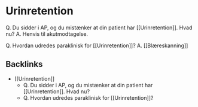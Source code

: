 # Urinretention
Q. Du sidder i AP, og du mistænker at din patient har [[Urinretention]]. Hvad nu?
A. Henvis til akutmodtagelse.

Q. Hvordan udredes paraklinisk for [[Urinretention]]?
A. [[Blæreskanning]]

## Backlinks
* [[Urinretention]]
	* Q. Du sidder i AP, og du mistænker at din patient har [[Urinretention]]. Hvad nu?
	* Q. Hvordan udredes paraklinisk for [[Urinretention]]?

<!-- #anki/tag/med/gp #anki/deck/Medicine #anki/tag/med/Urology #anki/tag/med/Gynecology -->

<!-- {BearID:5EB8046E-6E1D-4949-BFC8-0DD190CB3EDA-53319-00006BCC666EDA69} -->
